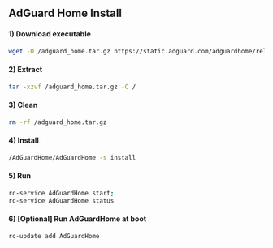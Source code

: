 ## AdGuard Home Install 

#### 1) Download executable
```bash 
wget -O /adguard_home.tar.gz https://static.adguard.com/adguardhome/release/AdGuardHome_linux_amd64.tar.gz
```
#### 2) Extract
```bash
tar -xzvf /adguard_home.tar.gz -C /
```
#### 3) Clean
```bash
rm -rf /adguard_home.tar.gz
```
#### 4) Install
```bash
/AdGuardHome/AdGuardHome -s install
```
#### 5) Run 
```bash
rc-service AdGuardHome start;
rc-service AdGuardHome status
```
#### 6) [Optional] Run AdGuardHome at boot
```bash
rc-update add AdGuardHome
```
